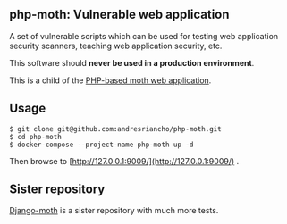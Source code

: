 ## php-moth: Vulnerable web application

A set of vulnerable scripts which can be used for testing web application security scanners, 
teaching web application security, etc.

This software should **never be used in a production environment**.

This is a child of the [PHP-based moth web application](https://github.com/andresriancho/w3af-moth).

## Usage

```console
$ git clone git@github.com:andresriancho/php-moth.git
$ cd php-moth
$ docker-compose --project-name php-moth up -d
```

Then browse to [http://127.0.0.1:9009/](http://127.0.0.1:9009/) .

## Sister repository

[Django-moth](https://github.com/andresriancho/django-moth) is a sister repository with much more tests.
